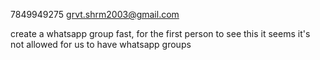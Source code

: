 7849949275
grvt.shrm2003@gmail.com

create a whatsapp group fast, for the first person to see this
it seems it's not allowed for us to have whatsapp groups